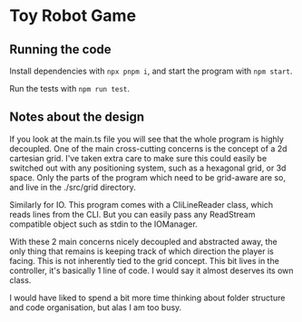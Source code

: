 # Toy Robot Game

## Running the code

Install dependencies with `npx pnpm i`, and start the program with `npm start`.

Run the tests with `npm run test`.

## Notes about the design

If you look at the main.ts file you will see that the whole program is highly decoupled. One of the main cross-cutting concerns is the concept of a 2d cartesian grid. I've taken extra care to make sure this could easily be switched out with any positioning system, such as a hexagonal grid, or 3d space. Only the parts of the program which need to be grid-aware are so, and live in the ./src/grid directory.

Similarly for IO. This program comes with a CliLineReader class, which reads lines from the CLI. But you can easily pass any ReadStream compatible object such as stdin to the IOManager.

With these 2 main concerns nicely decoupled and abstracted away, the only thing that remains is keeping track of which direction the player is facing. This is not inherently tied to the grid concept. This bit lives in the controller, it's basically 1 line of code. I would say it almost deserves its own class.

I would have liked to spend a bit more time thinking about folder structure and code organisation, but alas I am too busy.
